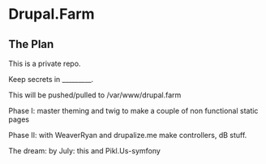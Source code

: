 #  Drupal.Farm

## The Plan

This is a private repo.  

Keep secrets in _________.  

This will be pushed/pulled to /var/www/drupal.farm  

Phase I: master theming and twig to make a couple of non functional static pages  

Phase II: with WeaverRyan and drupalize.me make controllers, dB stuff.  

The dream: by July: this and Pikl.Us-symfony  





